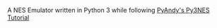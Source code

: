 A NES Emulator written in Python 3 while following [PyAndy's Py3NES Tutorial](https://www.youtube.com/watch?v=xQTFmIRTWmM)
